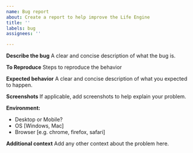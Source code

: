 ```yaml
---
name: Bug report
about: Create a report to help improve the Life Engine
title: ''
labels: bug
assignees: ''

---
```


[comment]: <> (ISSUES ARE NOT FOR IDEAS OR SUGGESTIONS)

**Describe the bug**
A clear and concise description of what the bug is.

**To Reproduce**
Steps to reproduce the behavior

**Expected behavior**
A clear and concise description of what you expected to happen.

**Screenshots**
If applicable, add screenshots to help explain your problem.

**Environment:**
 - Desktop or Mobile?
 - OS [Windows, Mac]
 - Browser [e.g. chrome, firefox, safari]

**Additional context**
Add any other context about the problem here.
